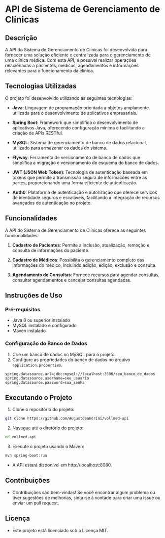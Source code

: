 # API de Sistema de Gerenciamento de Clínicas

## Descrição

A API do Sistema de Gerenciamento de Clínicas foi desenvolvida para fornecer uma solução eficiente e centralizada para o gerenciamento de uma clínica médica. Com esta API, é possível realizar operações relacionadas a pacientes, médicos, agendamentos e informações relevantes para o funcionamento da clínica.

## Tecnologias Utilizadas

O projeto foi desenvolvido utilizando as seguintes tecnologias:

- **Java**: Linguagem de programação orientada a objetos amplamente utilizada para o desenvolvimento de aplicativos empresariais.

- **Spring Boot**: Framework que simplifica o desenvolvimento de aplicativos Java, oferecendo configuração mínima e facilitando a criação de APIs RESTful.

- **MySQL**: Sistema de gerenciamento de banco de dados relacional, utilizado para armazenar os dados do sistema.

- **Flyway**: Ferramenta de versionamento de banco de dados que simplifica a migração e versionamento do esquema do banco de dados.

- **JWT (JSON Web Token)**: Tecnologia de autenticação baseada em tokens que permite a transmissão segura de informações entre as partes, proporcionando uma forma eficiente de autenticação.

- **Auth0**: Plataforma de autenticação e autorização que oferece serviços de identidade seguros e escaláveis, facilitando a integração de recursos avançados de autenticação no projeto.

## Funcionalidades

A API do Sistema de Gerenciamento de Clínicas oferece as seguintes funcionalidades:

1. **Cadastro de Pacientes**: Permite a inclusão, atualização, remoção e consulta de informações do paciente.

2. **Cadastro de Médicos**: Possibilita o gerenciamento completo das informações do médico, incluindo adição, edição, exclusão e consulta.

3. **Agendamento de Consultas**: Fornece recursos para agendar consultas, consultar agendamentos e cancelar consultas agendadas.

## Instruções de Uso

### Pré-requisitos

- Java 8 ou superior instalado
- MySQL instalado e configurado
- Maven instalado

### Configuração do Banco de Dados

1. Crie um banco de dados no MySQL para o projeto.
2. Configure as propriedades do banco de dados no arquivo `application.properties`.

```properties
spring.datasource.url=jdbc:mysql://localhost:3306/seu_banco_de_dados
spring.datasource.username=seu_usuario
spring.datasource.password=sua_senha
```

## Executando o Projeto

1. Clone o repositório do projeto:

```bash
git clone https://github.com/AugustoSandrini/vollmed-api
```

2. Navegue até o diretório do projeto:

```bash
cd vollmed-api
```

3. Execute o projeto usando o Maven:

```bash
mvn spring-boot:run
```

- A API estará disponível em http://localhost:8080.

## Contribuições
- Contribuições são bem-vindas! Se você encontrar algum problema ou tiver sugestões de melhorias, sinta-se à vontade para criar uma issue ou enviar um pull request.

## Licença
- Este projeto está licenciado sob a Licença MIT.